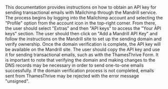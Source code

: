 This documentation provides instructions on how to obtain an API key for sending transactional emails with Mailchimp through the Mandrill service. The process begins by logging into the Mailchimp account and selecting the "Profile" option from the account icon in the top-right corner. From there, the user should select "Extras" and then "API keys" to access the "Your API keys" section. The user should then click on "Add a Mandrill API Key" and follow the instructions on the Mandrill site to set up the sending domain and verify ownership. Once the domain verification is complete, the API key will be available on the Mandrill site. The user should copy the API key and use it for sending transactional emails, such as with the ThamesThrive Form. It is important to note that verifying the domain and making changes to the DNS records may be necessary in order to send one-to-one emails successfully. If the domain verification process is not completed, emails sent from ThamesThrive may be rejected with the error message "unsigned".
